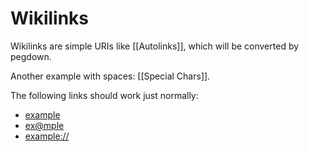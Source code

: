 # Wikilinks

Wikilinks are simple URIs like [[Autolinks]],
which will be converted by pegdown.

Another example with spaces: [[Special Chars]].

The following links should work just normally:

* [example](http://example)
* [ex@mple](http://example)
* [example://](http://example)
